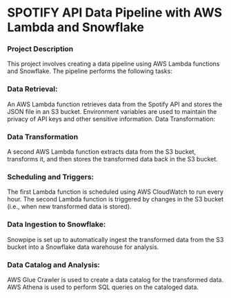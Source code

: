 # SPOTIFY API Data Pipeline with AWS Lambda and Snowflake


### Project Description
This project involves creating a data pipeline using AWS Lambda functions and Snowflake. The pipeline performs the following tasks:

### Data Retrieval:

An AWS Lambda function retrieves data from the Spotify API and stores the JSON file in an S3 bucket.
Environment variables are used to maintain the privacy of API keys and other sensitive information.
Data Transformation:

### Data Transformation
A second AWS Lambda function extracts data from the S3 bucket, transforms it, and then stores the transformed data back in the S3 bucket.


### Scheduling and Triggers:

The first Lambda function is scheduled using AWS CloudWatch to run every hour.
The second Lambda function is triggered by changes in the S3 bucket (i.e., when new transformed data is stored).

### Data Ingestion to Snowflake:

Snowpipe is set up to automatically ingest the transformed data from the S3 bucket into a Snowflake data warehouse for analysis.

### Data Catalog and Analysis:

AWS Glue Crawler is used to create a data catalog for the transformed data.
AWS Athena is used to perform SQL queries on the cataloged data.